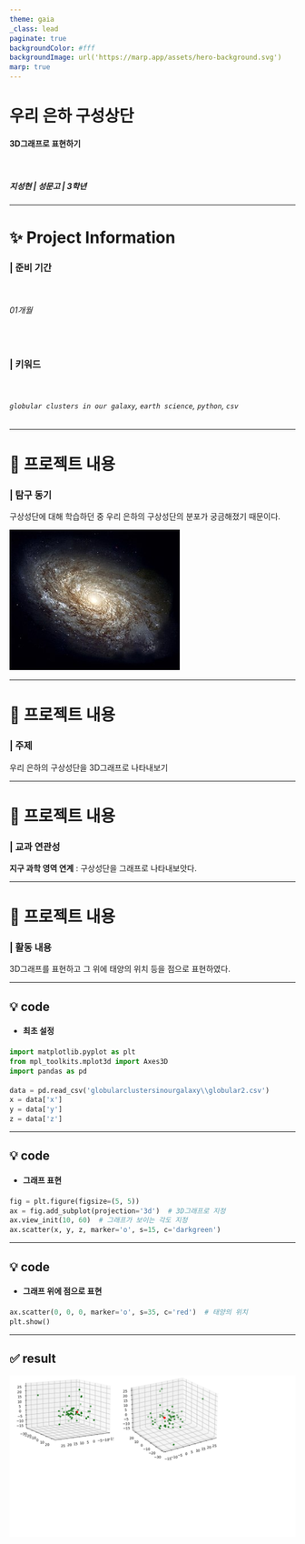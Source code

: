 ```yaml
---
theme: gaia
_class: lead
paginate: true
backgroundColor: #fff
backgroundImage: url('https://marp.app/assets/hero-background.svg')
marp: true
---
```


# 우리 은하 구성상단

#### **3D그래프로 표현하기**

</br>

##### 지성현 | 성문고 | 3학년

---

# ✨ Project Information

### | **준비 기간**

  </br>

###### 01개월

</br>

### | **키워드**

  </br>

###### `globular clusters in our galaxy`, `earth science`, `python`, `csv`

---

# 📝 프로젝트 내용

### | 탐구 동기

구상성단에 대해 학습하던 중 우리 은하의 구상성단의 분포가 궁금해졌기 때문이다.

![](./globularcluster.jpg)

---

# 📝 프로젝트 내용

### | 주제

우리 은하의 구상성단을 3D그래프로 나타내보기

---

# 📝 프로젝트 내용

### | 교과 연관성

**지구 과학 영역 연계** : 구상성단을 그래프로 나타내보앗다.

---

# 📝 프로젝트 내용

### | 활동 내용

3D그래프를 표현하고 그 위에 태양의 위치 등을 점으로 표현하였다.

---

## 💡 code

- #### 최초 설정

```python
import matplotlib.pyplot as plt
from mpl_toolkits.mplot3d import Axes3D
import pandas as pd

data = pd.read_csv('globularclustersinourgalaxy\\globular2.csv')
x = data['x']
y = data['y']
z = data['z']
```

---

## 💡 code

- #### 그래프 표현

```python
fig = plt.figure(figsize=(5, 5))
ax = fig.add_subplot(projection='3d')  # 3D그래프로 지정
ax.view_init(10, 60)  # 그래프가 보이는 각도 지정
ax.scatter(x, y, z, marker='o', s=15, c='darkgreen')
```

---

## 💡 code

- #### 그래프 위에 점으로 표현

```python
ax.scatter(0, 0, 0, marker='o', s=35, c='red')  # 태양의 위치
plt.show()
```

---

## ✅ result

![](./3Dgraph.png)
